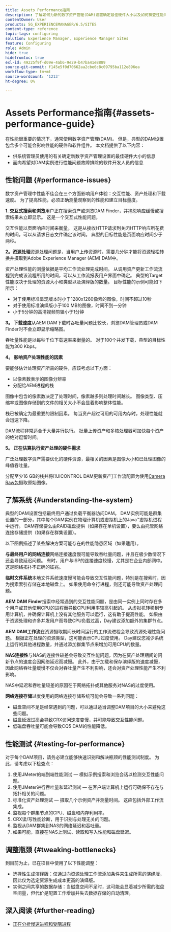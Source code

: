 ```yaml
---
title: Assets Performance指南
description: 了解如何为新的数字资产管理(DAM)设置确定最佳硬件大小以及如何排查性能问题
contentOwner: User
products: SG_EXPERIENCEMANAGER/6.5/SITES
content-type: reference
topic-tags: configuring
solution: Experience Manager, Experience Manager Sites
feature: Configuring
role: Admin
hide: true
hidefromtoc: true
exl-id: 49225f9f-d09e-4ab6-9e29-b47ba41e8889
source-git-commit: f145e5f0d70662aa2cbe6c8c09795ba112e896ea
workflow-type: tm+mt
source-wordcount: '1213'
ht-degree: 0%

---
```


# Assets Performance指南{#assets-performance-guide}

在性能很重要的情况下，通常使用数字资产管理(DAM)。 但是，典型的DAM设置包含多个可能会影响性能的硬件和软件组件。 本文档提供了以下内容：

* 供系统管理员使用的有关确定新数字资产管理设置的最佳硬件大小的信息
* 面向希望对DAM实例进行性能问题故障排除的软件开发人员的信息

## 性能问题 {#performance-issues}

数字资产管理中性能不佳会在三个方面影响用户体验：交互性能、资产处理和下载速度。 为了提高性能，必须正确测量观察到的性能和建立目标量度。

**1. 交互式搜索和浏览**&#x200B;用户正在搜索资产或浏览DAM Finder，并抱怨响应缓慢或搜索结果未立即显示。 这是一个交互式性能问题。

交互性能以页面响应时间来衡量。 这是从接收HTTP请求到关闭HTTP响应所花费的时间，可以从请求日志文件确定该时间。 典型的目标性能是页面响应时间少于两秒。

**2。资源处理**&#x200B;资源处理问题是，当用户上传资源时，需要几分钟才能将资源轻松转换并摄取到Adobe Experience Manager (AEM) DAM中。

资产处理性能的测量依据是平均工作流处理完成时间。 从调用资产更新工作流流程到完成该流程所用的时间，可以从工作流报表用户界面中确定。 典型的Target性能取决于处理的资源大小和类型以及演绎版的数量。 目标性能的示例可能如下所示：

* 对于使用标准呈现版本时小于1280x1280像素的图像，时间不超过10秒
* 对于使用标准演绎版小于100 MB的图像，时间不到一分钟
* 小于5分钟的高清视频剪辑小于1分钟

**3。 下载速度**&#x200B;从AEM DAM下载时吞吐量问题比较长，浏览DAM管理员或DAM Finder时不会立即显示缩略图。

吞吐量性能是以每秒千位下载速率来衡量的。 对于100个并发下载，典型的目标性能为300 Kbps。

**4。 影响资产处理性能的因素**

要能够估计处理资产所需的硬件，应该考虑以下方面：

* 以像素数表示的图像分辨率
* 分配给AEM进程的栈

图像中包含的像素数决定了处理时间，像素越多则处理时间越长。
图像类型、压缩率或图像存储到的文件的相关大小不会显着影响整体性能。

栈已被确定为最重要的限制因素。 每当资产超过可用的可用内存时，处理性能就会迅速下降。

DAM流程非常适合于大量并行执行。 批量上传资产和多核处理器可加快每个资产的绝对逗留时间。

**5。 正在估算执行资产处理的硬件需求**

广泛处理数字资产需要优化的硬件资源，最相关的因素是图像大小和已处理图像的峰值吞吐量。

分配至少16 GB的栈并将[!UICONTROL DAM更新资产]工作流配置为使用[Camera Raw包](/help/assets/camera-raw.md)摄取原始图像。

## 了解系统 {#understanding-the-system}

典型的DAM设置包括最终用户通过负载平衡器访问DAM。 DAM实例可能是群集设置的一部分，其中每个DAM实例在物理计算机或虚拟机上的Java™虚拟机进程中运行。 DAM存储要么由RAID磁盘提供（如果存在单机设置），要么由托管网络连接存储提供（如果存在群集设置）。

以下图例描述了某些解决方案可能存在的性能隐患区域（如果适用）。

**与最终用户的网络连接**&#x200B;网络连接速度慢可能导致吞吐量问题，并且在极少数情况下还会导致延迟问题。 有时，用户与ISP的连接速度较慢，尤其是在企业内部网中。 这是网络拓扑不正确的征兆。

**临时文件系统**&#x200B;本地文件系统速度慢可能会导致交互性能问题，特别是在搜索时，因为搜索索引存储在本地磁盘上。 如果使用命令行进程，则还可能导致资产处理问题。

**AEM DAM Finder**&#x200B;搜索中经常遇到的交互性能问题，是由同一实例上同时存在多个用户或其他使用CPU的进程而导致CPU利用率较高引起的。 从虚拟机转移到专用计算机，并确保计算机上没有其他服务可以运行，这有助于提高性能。 如果由于资源处理和许多并发用户而导致CPU负载过高，Day建议添加额外的集群节点。

**AEM DAM工作流**&#x200B;在资源摄取期间长时间运行的工作流进程会导致资源处理性能问题。 根据正在处理的资源类型，这可能表示CPU过度使用。 Day建议您减少系统上运行的其他进程数量，并通过添加群集节点来增加可用CPU的数量。

**NAS连接性**&#x200B;与NAS的连接性较差会导致交互性能问题，因为在资产处理期间访问新节点的速度会因网络延迟而减慢。 此外，由于加载和保存演绎版的速度减慢，因此网络吞吐量缓慢不仅会对吞吐量产生不利影响，还会对资产处理性能产生不利影响。

NAS中延迟和吞吐量较差的原因在于网络拓扑或其他服务对NAS的过度使用。

**网络连接存储**&#x200B;过度使用的网络连接存储系统可能会导致一系列问题：

* 磁盘空间不足是经常遇到的问题，可以通过适当调整DAM项目的大小来避免这些问题。
* 磁盘延迟过高会导致CRX访问速度变慢，并可能导致交互性能问题。
* 低磁盘吞吐量可能会导致CQ5 DAM的性能降低。

## 性能测试 {#testing-for-performance}

对于每个DAM项目，请务必建立能够快速识别和解决瓶颈的性能测试制度。 为此，请考虑以下检查点：

1. 使用JMeter的端到端性能测试 — 模拟示例搜索和浏览会话以检测交互性能问题。
1. 使用JMeter进行吞吐量和延迟测试 — 在客户端计算机上运行可确保不存在与拓扑相关的问题。
1. 标准化资产处理测试 — 摄取几个示例资产并测量时间。 这应包括外部工作流集成。
1. 监视每个群集节点的CPU、磁盘和内存利用率。
1. CRX读/写性能诊断，用于识别与处理无关的问题。
1. 监视从DAM群集到NAS的网络延迟和吞吐量。
1. 如果可能，直接在NAS上测试、读取和写入性能和磁盘延迟。

## 调整瓶颈 {#tweaking-bottlenecks}

到目前为止，已在项目中使用了以下性能调整：

* 选择性生成演绎版：仅通过向资源处理工作流添加条件来生成所需的演绎版，因此仅为选定资源生成成本更高的演绎版。
* 实例之间共享的数据存储：当磁盘空间不足时，这可能会显着减少所需的磁盘空间量，但代价是配置工作增加并失去数据存储的自动清理。

## 深入阅读 {#further-reading}

* [正在分析慢速进程和受阻进程](https://helpx.adobe.com/experience-manager/kb/AnalyzeSlowAndBlockedProcesses.html)
